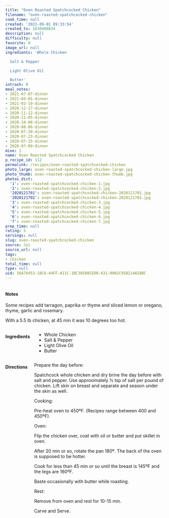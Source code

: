 ```yaml
---
title: "Oven Roasted Spatchcocked Chicken"
filename: "oven-roasted-spatchcocked-chicken"
cook_time: null
created: '2021-09-01 09:33:54'
created_ts: 1630488834
description: null
difficulty: null
favorite: 0
image_url: null
ingredients: 'Whole Chicken

  Salt & Pepper

  Light Olive Oil

  Butter'
intrash: 0
meal_notes:
- 2021-07-07-dinner
- 2021-04-01-dinner
- 2021-03-19-dinner
- 2020-12-17-dinner
- 2020-11-12-dinner
- 2020-11-05-dinner
- 2020-10-08-dinner
- 2020-08-06-dinner
- 2020-07-30-dinner
- 2020-07-23-dinner
- 2020-07-15-dinner
- 2020-07-09-dinner
mine: 1
name: Oven Roasted Spatchcocked Chicken
p_recipe_id: 112
permalink: /recipes/oven-roasted-spatchcocked-chicken
photo_large: oven-roasted-spatchcocked-chicken-large.jpg
photo_thumb: oven-roasted-spatchcocked-chicken-thumb.jpg
photos_dict:
  '1': oven-roasted-spatchcocked-chicken-1.jpg
  '2': oven-roasted-spatchcocked-chicken-2.jpg
  '2020121701': oven-roasted-spatchcocked-chicken-2020121701.jpg
  '2020121702': oven-roasted-spatchcocked-chicken-2020121702.jpg
  '3': oven-roasted-spatchcocked-chicken-3.jpg
  '4': oven-roasted-spatchcocked-chicken-4.jpg
  '5': oven-roasted-spatchcocked-chicken-5.jpg
  '6': oven-roasted-spatchcocked-chicken-6.jpg
  '7': oven-roasted-spatchcocked-chicken-7.jpg
prep_time: null
rating: 5
servings: null
slug: oven-roasted-spatchcocked-chicken
source: Joi
source_url: null
tags:
- chicken
total_time: null
type: null
uid: 36A76453-1BC6-44FF-A21C-1BC30580CED0-631-0002C95B214A28BC
---
```

<div class="columns large-7 small-12" id="writeup">		<div id="notes"><h4>Notes</h4>
<div class="box box-notes"><p>Some recipes add tarragon, paprika or thyme and sliced lemon or oregano, thyme, garlic and rosemary.</p>
<p>With a 5.5 lb chicken, at 45 min it was 10 degrees too hot.</p>
</div></div>	</div><!-- #writeup -->
</div><!-- #row-one -->
<div class="row" id="row-two">	<div class="columns large-4 small-12" id="ingredients"><h4>Ingredients</h4><div class="box box-ingredients content"><ul>
<li>Whole Chicken</li>
<li>Salt &amp; Pepper</li>
<li>Light Olive Oil</li>
<li>Butter</li>
</ul>
</div>	</div>	<div class="columns large-6 small-12" id="directions"><h4>Directions</h4><div class="box box-directions content"><p>Prepare the day before:</p>
<p>Spatchcock whole chicken and dry brine the day before with salt and pepper. Use approximately ½ tsp of salt per pound of chicken. Lift skin on breast and separate and season under the skin as well.</p>
<p>Cooking:</p>
<p>Pre-heat oven to 450ºF. (Recipes range between 400 and 450ºF).</p>
<p>Oven:</p>
<p>Flip the chicken over, coat with oil or butter and put skillet in oven.</p>
<p>After 20 min or so, rotate the pan 180º. The back of the oven is supposed to be hotter.</p>
<p>Cook for less than 45 min or so until the breast is 145ºF and the legs are 160ºF.</p>
<p>Baste occasionally with butter while roasting.</p>
<p>Rest:</p>
<p>Remove from oven and rest for 10-15 min.</p>
<p>Carve and Serve.</p>
</div>	</div>